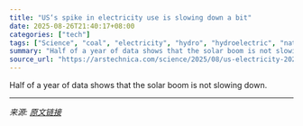 ```yaml
---
title: "US‘s spike in electricity use is slowing down a bit"
date: 2025-08-26T21:40:17+08:00
categories: ["tech"]
tags: ["Science", "coal", "electricity", "hydro", "hydroelectric", "natural gas", "nuclear", "power grid", "solar", "Wind"]
summary: "Half of a year of data shows that the solar boom is not slowing down."
source_url: "https://arstechnica.com/science/2025/08/us-electricity-2025-solar-continues-growth-coal-still-up/"
---
```


Half of a year of data shows that the solar boom is not slowing down.

---

*来源: [原文链接](https://arstechnica.com/science/2025/08/us-electricity-2025-solar-continues-growth-coal-still-up/)*
